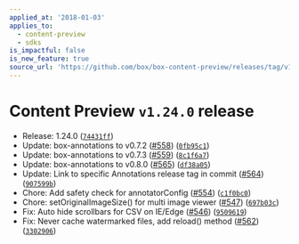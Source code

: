 ```yaml
---
applied_at: '2018-01-03'
applies_to:
  - content-preview
  - sdks
is_impactful: false
is_new_feature: true
source_url: 'https://github.com/box/box-content-preview/releases/tag/v1.24.0'
---
```


# Content Preview `v1.24.0` release


* Release: 1.24.0 ([`74431ff`](https://github.com/box/box-content-preview/commit[`74431ff`](https://github.com/box/box-content-preview/commit/74431ff)))
* Update: box-annotations to v0.7.2 ([#558](https://github.com/box/box-content-preview/pull/558)) ([`0fb95c1`](https://github.com/box/box-content-preview/commit[`0fb95c1`](https://github.com/box/box-content-preview/commit/0fb95c1)))
* Update: box-annotations to v0.7.3 ([#559](https://github.com/box/box-content-preview/pull/559)) ([`8c1f6a7`](https://github.com/box/box-content-preview/commit[`8c1f6a7`](https://github.com/box/box-content-preview/commit/8c1f6a7)))
* Update: box-annotations to v0.8.0 ([#565](https://github.com/box/box-content-preview/pull/565)) ([`df38a05`](https://github.com/box/box-content-preview/commit[`df38a05`](https://github.com/box/box-content-preview/commit/df38a05)))
* Update: Link to specific Annotations release tag in commit ([#564](https://github.com/box/box-content-preview/pull/564)) ([`907599b`](https://github.com/box/box-content-preview/commit[`907599b`](https://github.com/box/box-content-preview/commit/907599b)))
* Chore: Add safety check for annotatorConfig ([#554](https://github.com/box/box-content-preview/pull/554)) ([`c1f0bc0`](https://github.com/box/box-content-preview/commit[`c1f0bc0`](https://github.com/box/box-content-preview/commit/c1f0bc0)))
* Chore: setOriginalImageSize() for multi image viewer ([#547](https://github.com/box/box-content-preview/pull/547)) ([`697b03c`](https://github.com/box/box-content-preview/commit[`697b03c`](https://github.com/box/box-content-preview/commit/697b03c)))
* Fix: Auto hide scrollbars for CSV on IE/Edge ([#546](https://github.com/box/box-content-preview/pull/546)) ([`9509619`](https://github.com/box/box-content-preview/commit[`9509619`](https://github.com/box/box-content-preview/commit/9509619)))
* Fix: Never cache watermarked files, add reload() method ([#562](https://github.com/box/box-content-preview/pull/562)) ([`3302906`](https://github.com/box/box-content-preview/commit[`3302906`](https://github.com/box/box-content-preview/commit/3302906)))



